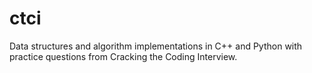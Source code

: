# ctci

Data structures and algorithm implementations in C++ and Python with practice questions from Cracking the Coding Interview.
